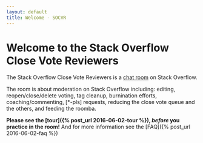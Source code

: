 ```yaml
---
layout: default
title: Welcome - SOCVR
---
```


# Welcome to the Stack Overflow Close Vote Reviewers

The Stack Overflow Close Vote Reviewers is a [chat room](http://chat.stackoverflow.com/rooms/41570/so-close-vote-reviewers) on Stack Overflow.

The room is about moderation on Stack Overflow including: editing, reopen/close/delete voting, tag cleanup, burnination efforts, coaching/commenting, [*-pls] requests, reducing the close vote queue and the others, and feeding the roomba.

**Please see the [tour]({% post_url 2016-06-02-tour %}), *before* you practice in the room!** And for more information see the [FAQ]({% post_url 2016-06-02-faq %})

